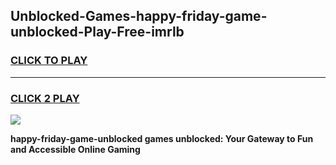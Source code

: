 
## Unblocked-Games-happy-friday-game-unblocked-Play-Free-imrlb
<h3>
<a href="https://premium76.site?title=happy-friday-game-unblocked&ref=21A">CLICK TO PLAY</a></h3>
<hr>

<h3>
<a href="https://premium76.site?title=happy-friday-game-unblocked&ref=21A">CLICK 2 PLAY</a>
  
</h3>

<a href="https://premium76.site?title=happy-friday-game-unblocked&ref=21A"><img src="https://clearcache.store/games.png"></a>


**happy-friday-game-unblocked games unblocked: Your Gateway to Fun and Accessible Online Gaming**
